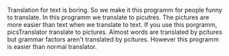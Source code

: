 Translation for text is boring. So we make it this programm for people funny to translate. In this programm we translate to picutres. The pictures are more easier than text when we translate to text.
If you use this porgramm, picsTranslator translate to pictures. Almost words are translated by pcitures but grammar factors aren't translated by pcitures. However this programm is easier than normal translator.   
